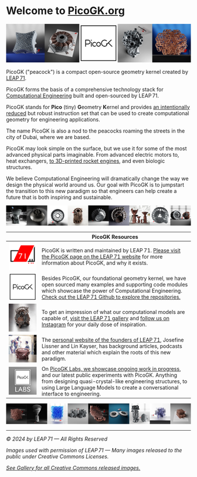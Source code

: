 # Welcome to [PicoGK.org](https://picogk.org)

![picogk](images/PicoGK_org_Logo.jpeg)

PicoGK ("peacock") is a compact open-source geometry kernel created by [LEAP 71](https://leap71.com/).

PicoGK forms the basis of a comprehensive technology stack for [Computational Engineering](https://leap71.com/computationalengineering/) built and open-sourced by LEAP 71.

PicoGK stands for **Pico** (tiny) **G**eometry **K**ernel and provides [an intentionally reduced](https://jlk.ae/2023/12/06/the-power-of-reduced-instruction-sets/) but robust instruction set that can be used to create computational geometry for engineering applications. 

The name PicoGK is also a nod to the peacocks roaming the streets in the city of Dubai, where we are based.

PicoGK may look simple on the surface, but we use it for some of the most advanced physical parts imaginable. From advanced electric motors to, heat exchangers, [to 3D-printed rocket engines](https://leap71.com/2023/09/12/the-exploration-company-and-leap-71-announce-cooperation-in-the-field-of-space-engine-engineering/), and even biologic structures.

We believe Computational Engineering will dramatically change the way we design the physical world around us. Our goal with PicoGK is to jumpstart the transition to this new paradigm so that engineers can help create a future that is both inspiring and sustainable.

![examples](images/examples.jpg)

|                                                  | PicoGK Resources                                             |
| ------------------------------------------------ | ------------------------------------------------------------ |
| ![LEAP71_icon](images/LEAP71_icon.png)           | PicoGK is written and maintained by LEAP 71. [Please visit the PicoGK page on the LEAP 71 website](https://leap71.com/PicoGK/) for more information about PicoGK, and why it exists. |
| ![PicoGK_sm](images/PicoGK_sm.png)               | Besides PicoGK, our foundational geometry kernel, we have open sourced many examples and supporting code modules which showcase the power of Computational Engineering. [Check out the LEAP 71 Github to explore the repositories.](https://github.com/leap71) |
| ![aerospike](images/aerospike.jpg)               | To get an impression of what our computational models are capable of, [visit the LEAP 71 gallery](https://leap71.com/gallery/) and [follow us on Instagram](https://www.instagram.com/leap.71/) for your daily dose of inspiration. |
| ![jlk](images/jlk.jpg)                           | The [personal website of the founders of LEAP 71](https://jlk.ae/), Josefine Lissner and Lin Kayser, has background articles, podcasts and other material which explain the roots of this new paradigm. |
| ![PicoGK_Labs_Icon](images/PicoGK_Labs_Icon.jpg) | On [PicoGK Labs, we showcase ongoing work in progress](labs/README.md), and our latest public experiments with PicoGK. Anything from designing quasi-crystal-like engineering structures, to using Large Language Models to create a conversational interface to engineering. |

![examples2](images/examples2.jpg)

------

*© 2024 by LEAP 71 — All Rights Reserved*

*Images used with permission of LEAP 71 — Many images released to the public under Creative Commons Licenses.*

*[See Gallery for all Creative Commons released images.](Gallery.md)*

